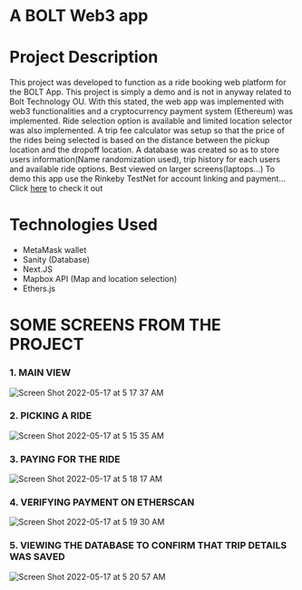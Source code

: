 # A BOLT Web3 app
# Project Description
  This project was developed to function as a ride booking web platform for the BOLT App. This project is simply a demo and is not in anyway related to Bolt Technology OU. With this stated, the web app was implemented with web3 functionalities and a cryptocurrency payment system (Ethereum) was implemented.
  Ride selection option is available and limited location selector was also implemented. A trip fee calculator was setup so that the price of the rides being selected is based on the distance between the pickup location and the dropoff location.
  A database was created so as to store users information(Name randomization used), trip history for each users and available ride options.
  Best viewed on larger screens(laptops...)
  To demo this app use the Rinkeby TestNet for account linking and payment... Click <a href="https://bolt-app-web3.vercel.app/">here</a> to check it out

# Technologies Used
- MetaMask wallet
- Sanity (Database)
- Next.JS
- Mapbox API (Map and location selection)
- Ethers.js

# SOME SCREENS FROM THE PROJECT
### 1. MAIN VIEW
![Screen Shot 2022-05-17 at 5 17 37 AM](https://user-images.githubusercontent.com/54324954/168728273-e048f6ec-5fdc-4c3e-a969-5d073aae9ad8.png)

### 2. PICKING A RIDE
![Screen Shot 2022-05-17 at 5 15 35 AM](https://user-images.githubusercontent.com/54324954/168728283-52ef42d4-4428-4094-8bd3-1bf788d05a3e.png)

### 3. PAYING FOR THE RIDE
![Screen Shot 2022-05-17 at 5 18 17 AM](https://user-images.githubusercontent.com/54324954/168728300-bc9ff3cc-6c31-488d-847a-f6cb0b2dd36c.png)

### 4. VERIFYING PAYMENT ON ETHERSCAN
![Screen Shot 2022-05-17 at 5 19 30 AM](https://user-images.githubusercontent.com/54324954/168728314-e0f8470c-f240-4f23-8732-90cf45488b20.png)

### 5. VIEWING THE DATABASE TO CONFIRM THAT TRIP DETAILS WAS SAVED
![Screen Shot 2022-05-17 at 5 20 57 AM](https://user-images.githubusercontent.com/54324954/168728334-b43612fd-65f0-4d67-906e-c18bb7764966.png)
